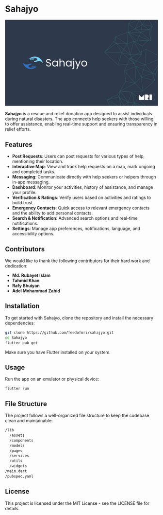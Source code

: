# Sahajyo
![Sayajyo_Cover](Sahajyo%20Github%20Cover.jpg)

**Sahajyo** is a rescue and relief donation app designed to assist individuals during natural disasters. The app connects help seekers with those willing to offer assistance, enabling real-time support and ensuring transparency in relief efforts.

## Features

- **Post Requests**: Users can post requests for various types of help, mentioning their location.
- **Interactive Map**: View and track help requests on a map, mark ongoing and completed tasks.
- **Messaging**: Communicate directly with help seekers or helpers through in-app messaging.
- **Dashboard**: Monitor your activities, history of assistance, and manage your profile.
- **Verification & Ratings**: Verify users based on activities and ratings to build trust.
- **Emergency Contacts**: Quick access to relevant emergency contacts and the ability to add personal contacts.
- **Search & Notification**: Advanced search options and real-time notifications.
- **Settings**: Manage app preferences, notifications, language, and accessibility options.

## Contributors
We would like to thank the following contributors for their hard work and dedication:

- **Md. Rubayet Islam**
- **Tahmid Khan**
- **Rafy Bhuiyan**
- **Adel Mohammad Zahid**

## Installation

To get started with Sahajyo, clone the repository and install the necessary dependencies:

```bash
git clone https://github.com/feedofmri/sahajyo.git
cd Sahajyo
flutter pub get
```
Make sure you have Flutter installed on your system.

## Usage
Run the app on an emulator or physical device:

``` bash
flutter run
```
## File Structure
The project follows a well-organized file structure to keep the codebase clean and maintainable:

```bash
/lib
  /assets
  /components
  /models
  /pages
  /services
  /utils
  /widgets
/main.dart
/pubspec.yaml
```
## License
This project is licensed under the MIT License - see the LICENSE file for details.

